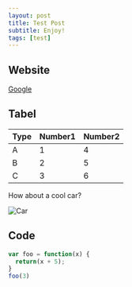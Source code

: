 ```yaml
---
layout: post
title: Test Post
subtitle: Enjoy!
tags: [test]
---
```


## Website

[Google](https://www.google.com/?&bih=933&biw=1680&hl=en)

## Tabel

| Type | Number1 | Number2 |
| :--- | :------ | :------ |
| A    | 1       | 4       |
| B    | 2       | 5       |
| C    | 3       | 6       |

How about a cool car?

![Car](https://images.cars.com/in/v2/stock_photos/77aeca88-d0af-4824-bbfd-d84ce2538524/1af0ca3f-5236-47a5-a487-32b49ec94f27.png?w=1000)

## Code

```javascript
var foo = function(x) {
  return(x + 5);
}
foo(3)
```

